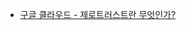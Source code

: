 - [구글 클라우드 - 제로트러스트란 무엇인가?](https://cloud.google.com/learn/what-is-zero-trust?hl=ko#the-three-zero-trust-concepts)
